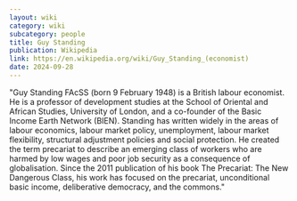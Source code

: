 ```yaml
---
layout: wiki
category: wiki
subcategory: people
title: Guy Standing
publication: Wikipedia
link: https://en.wikipedia.org/wiki/Guy_Standing_(economist)
date: 2024-09-28
---
```


"Guy Standing FAcSS (born 9 February 1948) is a British labour economist. He is a professor of development studies at the School of Oriental and African Studies, University of London, and a co-founder of the Basic Income Earth Network (BIEN). Standing has written widely in the areas of labour economics, labour market policy, unemployment, labour market flexibility, structural adjustment policies and social protection. He created the term precariat to describe an emerging class of workers who are harmed by low wages and poor job security as a consequence of globalisation. Since the 2011 publication of his book The Precariat: The New Dangerous Class, his work has focused on the precariat, unconditional basic income, deliberative democracy, and the commons."
